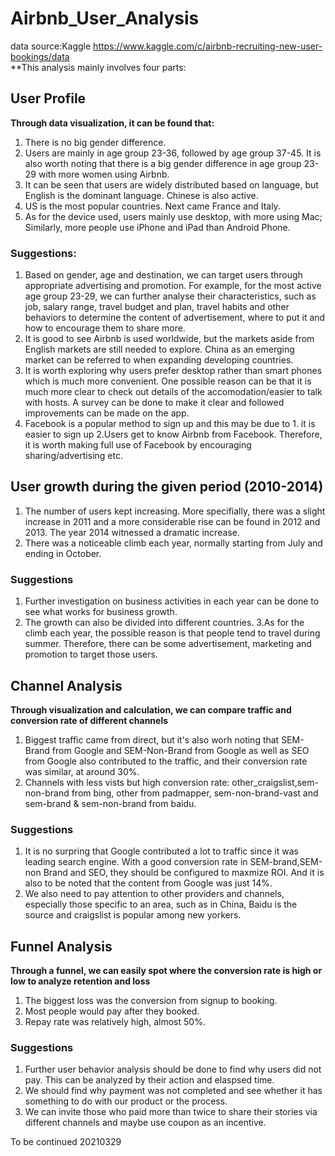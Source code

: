 # Airbnb_User_Analysis
data source:Kaggle https://www.kaggle.com/c/airbnb-recruiting-new-user-bookings/data  
**This analysis mainly involves four parts:

## User Profile
**Through data visualization, it can be found that:**  
1. There is no big gender difference.  
2. Users are mainly in age group 23-36, followed by age group 37-45. It is also worth noting that there is a big gender difference in age group 23-29 with more women using Airbnb.  
3. It can be seen that users are widely distributed based on language, but English is the dominant language. Chinese is also active.  
4. US is the most popular countries. Next came France and Italy.  
5. As for the device used, users mainly use desktop, with more using Mac; Similarly, more people use iPhone and iPad than Android Phone.  

### Suggestions:
1. Based on gender, age and destination, we can target users through appropriate advertising and promotion. For example, for the most active age group 23-29, we can further analyse their characteristics, such as job, salary range, travel budget and plan, travel habits and other behaviors to determine the content of advertisement, where to put it and how to encourage them to share more.  
2. It is good to see Airbnb is used worldwide, but the markets aside from English markets are still needed to explore. China as an emerging market can be referred to when expanding developing countries.  
3. It is worth exploring why users prefer desktop rather than smart phones which is much more convenient. One possible reason can be that it is much more clear to check out details of the accomodation/easier to talk with hosts. A survey can be done to make it clear and followed improvements can be made on the app.  
4. Facebook is a popular method to sign up and this may be due to 1. it is easier to sign up 2.Users get to know Airbnb from Facebook. Therefore, it is worth making full use of Facebook by encouraging sharing/advertising etc.


## User growth during the given period (2010-2014)
1. The number of users kept increasing. More specifially, there was a slight increase in 2011 and a more considerable rise can be found in 2012 and 2013. The year 2014 witnessed a dramatic increase.  
2. There was a noticeable climb each year, normally starting from July and ending in October.

### Suggestions
1. Further investigation on business activities in each year can be done to see what works for business growth.     
2. The growth can also be divided into different countries. 3.As for the climb each year, the possible reason is that people tend to travel during summer. Therefore, there can be some advertisement, marketing and promotion to target those users.  

## Channel Analysis 
**Through visualization and calculation, we can compare traffic and conversion rate of different channels**     
1. Biggest traffic came from direct, but it's also worh noting that SEM-Brand from Google and SEM-Non-Brand from Google as well as SEO from Google also contributed to the traffic, and their conversion rate was similar, at around 30%.   
2. Channels with less vists but high conversion rate: other_craigslist,sem-non-brand from bing, other from padmapper, sem-non-brand-vast and sem-brand & sem-non-brand from baidu.

### Suggestions  
1. It is no surpring that Google contributed a lot to traffic since it was leading search engine. With a good conversion rate in SEM-brand,SEM-non Brand and SEO, they should be configured to maxmize ROI. And it is also to be noted that the content from Google was just 14%.  
2. We also need to pay attention to other providers and channels, especially those specific to an area, such as in China, Baidu is the source and craigslist is popular among new yorkers.

## Funnel Analysis
**Through a funnel, we can easily spot where the conversion rate is high or low to analyze retention and loss**  
1. The biggest loss was the conversion from signup to booking.   
2. Most people would pay after they booked.   
3. Repay rate was relatively high, almost 50%.   

### Suggestions 
1. Further user behavior analysis should be done to find why users did not pay. This can be analyzed by their action and elaspsed time.   
2. We should find why payment was not completed and see whether it has something to do with our product or the process.   
3. We can invite those who paid more than twice to share their stories via different channels and maybe use coupon as an incentive.    

To be continued 20210329

 
